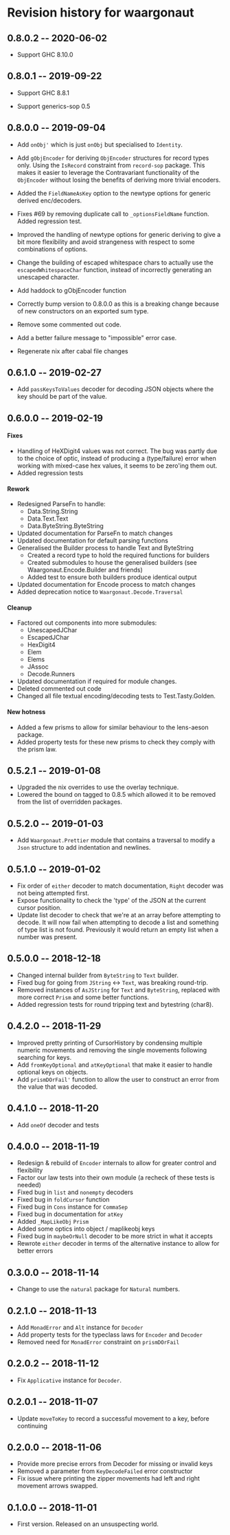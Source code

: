 # Revision history for waargonaut

## 0.8.0.2  -- 2020-06-02

- Support GHC 8.10.0

## 0.8.0.1  -- 2019-09-22

* Support GHC 8.8.1

* Support generics-sop 0.5

## 0.8.0.0  -- 2019-09-04

* Add `onObj'` which is just `onObj` but specialised to `Identity`.

* Add `gObjEncoder` for deriving `ObjEncoder` structures for record types only. Using the
  `IsRecord` constraint from `record-sop` package. This makes it easier to leverage the
  Contravariant functionality of the `ObjEncoder` without losing the benefits of deriving
  more trivial encoders.

* Added the `FieldNameAsKey` option to the newtype options for generic derived enc/decoders.

* Fixes #69 by removing duplicate call to `_optionsFieldName` function. Added regression test.

* Improved the handling of newtype options for generic deriving to give a bit more
  flexibility and avoid strangeness with respect to some combinations of options.

* Change the building of escaped whitespace chars to actually use the
  `escapedWhitespaceChar` function, instead of incorrectly generating an unescaped
  character.

* Add haddock to gObjEncoder function

* Correctly bump version to 0.8.0.0 as this is a breaking change because of new
  constructors on an exported sum type.

* Remove some commented out code.

* Add a better failure message to "impossible" error case.

* Regenerate nix after cabal file changes

## 0.6.1.0  -- 2019-02-27

* Add `passKeysToValues` decoder for decoding JSON objects where the key should
  be part of the value.

## 0.6.0.0  -- 2019-02-19

#### Fixes

* Handling of HeXDigit4 values was not correct. The bug was partly due to the
  choice of optic, instead of producing a (type/failure) error when working with
  mixed-case hex values, it seems to be zero'ing them out.
* Added regression tests

#### Rework

* Redesigned ParseFn to handle:
  * Data.String.String
  * Data.Text.Text
  * Data.ByteString.ByteString
* Updated documentation for ParseFn to match changes
* Updated documentation for default parsing functions
* Generalised the Builder process to handle Text and ByteString
  * Created a record type to hold the required functions for builders
  * Created submodules to house the generalised builders (see Waargonaut.Encode.Builder and friends)
  * Added test to ensure both builders produce identical output
* Updated documentation for Encode process to match changes
* Added deprecation notice to `Waargonaut.Decode.Traversal`

#### Cleanup

* Factored out components into more submodules:
  * UnescapedJChar
  * EscapedJChar
  * HexDigit4
  * Elem
  * Elems
  * JAssoc
  * Decode.Runners
* Updated documentation if required for module changes.
* Deleted commented out code
* Changed all file textual encoding/decoding tests to Test.Tasty.Golden.

#### New hotness

* Added a few prisms to allow for similar behaviour to the lens-aeson package.
* Added property tests for these new prisms to check they comply with the prism law.

## 0.5.2.1  -- 2019-01-08

* Upgraded the nix overrides to use the overlay technique.
* Lowered the bound on tagged to 0.8.5 which allowed it to be removed from the list of overridden packages.

## 0.5.2.0  -- 2019-01-03

* Add `Waargonaut.Prettier` module that contains a traversal to modify a `Json` structure to add indentation and newlines.

## 0.5.1.0  -- 2019-01-02

* Fix order of `either` decoder to match documentation, `Right` decoder was not being attempted first.
* Expose functionality to check the 'type' of the JSON at the current cursor position.
* Update list decoder to check that we're at an array before attempting to decode. It will now fail when attempting to decode a list and something of type list is not found. Previously it would return an empty list when a number was present.

## 0.5.0.0  -- 2018-12-18

* Changed internal builder from `ByteString` to `Text` builder.
* Fixed bug for going from `JString` <-> `Text`, was breaking round-trip.
* Removed instances of `AsJString` for `Text` and `ByteString`, replaced with more correct `Prism` and some better functions.
* Added regression tests for round tripping text and bytestring (char8).

## 0.4.2.0  -- 2018-11-29

* Improved pretty printing of CursorHistory by condensing multiple numeric movements and removing the single movements following searching for keys.
* Add `fromKeyOptional` and `atKeyOptional` that make it easier to handle optional keys on objects.
* Add `prismDOrFail'` function to allow the user to construct an error from the value that was decoded.

## 0.4.1.0  -- 2018-11-20

* Add `oneOf` decoder and tests

## 0.4.0.0  -- 2018-11-19

* Redesign & rebuild of `Encoder` internals to allow for greater control and flexibility
* Factor our law tests into their own module (a recheck of these tests is needed)
* Fixed bug in `list` and `nonempty` decoders
* Fixed bug in `foldCursor` function
* Fixed bug in `Cons` instance for `CommaSep`
* Fixed bug in documentation for `atKey`
* Added `_MapLikeObj` `Prism`
* Added some optics into object / maplikeobj keys
* Fixed bug in `maybeOrNull` decoder to be more strict in what it accepts
* Rewrote `either` decoder in terms of the alternative instance to allow for better errors

## 0.3.0.0  -- 2018-11-14

* Change to use the `natural` package for `Natural` numbers.

## 0.2.1.0  -- 2018-11-13

* Add `MonadError` and `Alt` instance for `Decoder`
* Add property tests for the typeclass laws for `Encoder` and `Decoder`
* Removed need for `MonadError` constraint on `prismDOrFail`

## 0.2.0.2  -- 2018-11-12

* Fix `Applicative` instance for `Decoder`.

## 0.2.0.1  -- 2018-11-07

* Update `moveToKey` to record a successful movement to a key, before continuing

## 0.2.0.0  -- 2018-11-06

* Provide more precise errors from Decoder for missing or invalid keys
* Removed a parameter from `KeyDecodeFailed` error constructor
* Fix issue where printing the zipper movements had left and right movement arrows swapped.

## 0.1.0.0  -- 2018-11-01

* First version. Released on an unsuspecting world.
